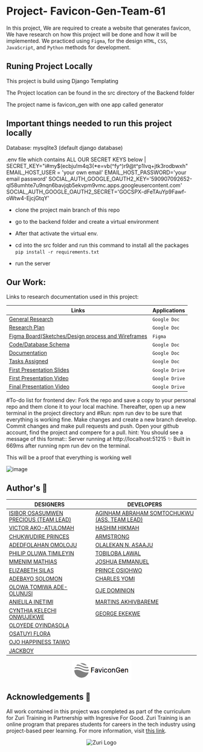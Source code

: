 # Project- Favicon-Gen-Team-61

In this project, We are required to create a website that generates favicon, We have research on how this project will be done and how it will be implemented. We practiced using `Figma`, for the design  `HTML`, `CSS`, `JavaScript`, and `Python` methods for development.


## Runing Project Locally

This project is build using Django Templating

The Project location can be found in the src directory of the Backend folder

The project name is favicon_gen with one app called generator


## Important things needed to run this project locally

Database: mysqlite3 (default django database)

.env file which contains ALL OUR SECRET KEYS below | 
SECRET_KEY="i#my$(ecbju!m4q3(*e=vb(^fy^)r9@t^p1lvq+jtk3rodbwxh"
EMAIL_HOST_USER = 'your own email'
EMAIL_HOST_PASSWORD='your email password'
SOCIAL_AUTH_GOOGLE_OAUTH2_KEY='590907092652-ql58umhte7u9nqn6bavjqb5ekvpm9vmc.apps.googleusercontent.com'
SOCIAL_AUTH_GOOGLE_OAUTH2_SECRET='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'



 - clone the project main branch of this repo
 - go to the backend folder and create a virtual environment
 - After that activate the virtual env. 
 - cd into the src folder and run this command to install all the packages
 `pip install -r requirements.txt`

 - run the server










## Our Work:

Links to research documentation used in this project:

| Links                           | Applications                                                                                               |
| ------------------------------ | -------------------------------------------------------------------------------------------------------- |
|  <a href="https://docs.google.com/document/d/1J7jvr_cC2xHMY3fqC1iIx4ISejJeYngvs3YTUyIvJDg/edit?usp=sharing" target="_blank">General Research </a>    | `Google Doc`
|  <a href="https://docs.google.com/document/d/1iPOrgBsVoZLxWLDlNoKJTO68XdPQKQkox_z0x3UbDsI/edit?usp=sharing" target="_blank">Research Plan </a>         | `Google Doc` |
|  <a href="https://www.figma.com/file/GXumf5kE5GpBzONYjwI777/Team-61_FaviconGen_Figma-Board(Sketches%2C-Design-Process-and-Wireframes)?node-id=0%3A1">Figma Board(Sketches/Design process and Wireframes </a> | `Figma` 
|  <a href="https://docs.google.com/document/d/1jYRDjfemjcdwbSf-1EUHfGZfJd5w4qwP_8_4cwW6_eQ/edit?usp=sharing" target="_blank">Code/Database Schema </a>         | `Google Doc`
|  <a href="https://docs.google.com/document/d/1h7ol75ae1TyfFx5nAH65R7BK88G9XE1cAjl5Egf4zXs/edit?usp=sharing" target="_blank">Documentation </a>         | `Google Doc`
|  <a href="https://docs.google.com/document/d/1MY5n5dAGVdFSj9oF6cmsuklzIqamOuMOgozWDF0N4Ok/edit?usp=sharing" target="_blank">Tasks Assigned </a> | `Google Doc`
|  <a href="https://drive.google.com/file/d/1EHw0ChnoGrhGo51LGniFGDzbhbM3v28K/view?usp=sharing" target="_blank">First Presentation Slides </a>         | `Google Drive`
|  <a href="https://drive.google.com/file/d/1oJzJf6lRNcGvbvgNWwDg2kLB0uYJw-l0/view?usp=sharing" target="_blank">First Presentation Video </a>         | `Google Drive`
|  <a href="https://drive.google.com/file/d/1uIcIrn82d_eMra2pkdgGZn7wAGHZ5W5Z/view?usp=sharing" target="_blank">Final Presentation Video </a>         | `Google Drive`


#To-do list for frontend dev: Fork the repo and save a copy to your personal repo and them clone it to your local machine. Thereafter, open up a new terminal in the project directory and #Run: npm run dev to be sure that everything is working fine. Make changes and create a new branch develop. Commit changes and make  pull requests and push. Open your github account, find the project and compere for a pull.
hint: You should see a message of this format:: Server running at http://localhost:51215 ✨ Built in 669ms after running npm run dev on the terminal. 

This will be a proof that everything is working well

![image](https://user-images.githubusercontent.com/52868184/182035776-71176e0c-014d-44c3-acb9-40ba6efc1a9e.png)



## Author's :page_with_curl:

| DESIGNERS                           | DEVELOPERS                                                                                               |
| ------------------------------ | -------------------------------------------------------------------------------------------------------- |
|  <a href="#" target="_blank">ISIBOR OSASUMWEN PRECIOUS (TEAM LEAD) </a>    | <a href="#" target="_blank">AGINHAM ABRAHAM SOMTOCHUKWU (ASS. TEAM LEAD) </a> 
|  <a href="#" target="_blank">VICTOR AKO-ATULOMAH</a>  | <a href="#" target="_blank">HASHIM HIKMAH</a> |
| <a href="#" target="_blank">CHUKWUDIRE PRINCES</a> | <a href="#" target="_blank">ARMSTRONG</a> 
|  <a href="#" target="_blank">ADEDFOLAHAN OMOLOJU</a>   | <a href="#" target="_blank">OLALEKAN N. ASAAJU</a>
|  <a href="#" target="_blank">PHILIP OLUWA TIMILEYIN</a>   | <a href="#" target="_blank">TOBILOBA LAWAL</a>
|  <a href="#" target="_blank">MMENIM MATHIAS</a> | <a href="#" target="_blank">JOSHUA EMMANUEL</a>
| <a href="#" target="_blank">ELIZABETH SILAS</a>  | <a href="#" target="_blank">PRINCE OSIOHWO</a>
|  <a href="#" target="_blank">ADEBAYO SOLOMON</a>  | <a href="#" target="_blank">CHARLES YOMI</a>
|  <a href="#" target="_blank">OLOWA TOMIWA ADE-OLUNUSI</a>  | <a href="#" target="_blank">OJE DOMINION</a>
|  <a href="#" target="_blank">ANIELILA INETIMI</a>  | <a href="https://www.github.com/Izimartin/" target="_blank">MARTINS AKHIVBAREME</a>
|  <a href="#" target="_blank">CYNTHIA KELECHI ONWUJEKWE</a>  | <a href="#" target="_blank">GEORGE EKEKWE</a>
|  <a href="#" target="_blank">OLOYEDE OYINDASOLA</a>  | <a href="#" target="_blank"></a>
|  <a href="#" target="_blank">OSATUYI FLORA</a>  | <a href="#" target="_blank"></a>
|  <a href="#" target="_blank">OJO HAPPINESS TAIWO</a>  | <a href="#" target="_blank"></a>
|  <a href="#" target="_blank">JACKBOY</a>  | <a href="#" target="_blank"></a>

<p align="center">
<img src="https://github.com/Izimartin/Zuriboard_Internship/blob/main/favicon-logo-removebg-preview.png?raw=true"
       alt="Favicon-Gen Logo"
  >
</p>

## Acknowledgements :pray:

All work contained in this project was completed as part of the curriculum for
Zuri Training in Partnership with Ingresive For Good. Zuri Training is an online program that prepares students for careers in the tech industry
using project-based peer learning. For more information, visit
[this link](https://training.zuri.team///).

<p align="center">
  <img src="https://res.cloudinary.com/zuri-team/image/upload/zuriboard/tenant-logo/wmqxdxt4skv05wsvc21o.png"
       alt="Zuri Logo"
  >
</p>
